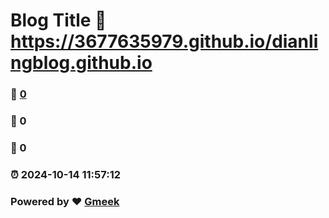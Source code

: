 # Blog Title :link: https://3677635979.github.io/dianlingblog.github.io 
### :page_facing_up: [0](https://3677635979.github.io/dianlingblog.github.io/tag.html) 
### :speech_balloon: 0 
### :hibiscus: 0 
### :alarm_clock: 2024-10-14 11:57:12 
### Powered by :heart: [Gmeek](https://github.com/Meekdai/Gmeek)
